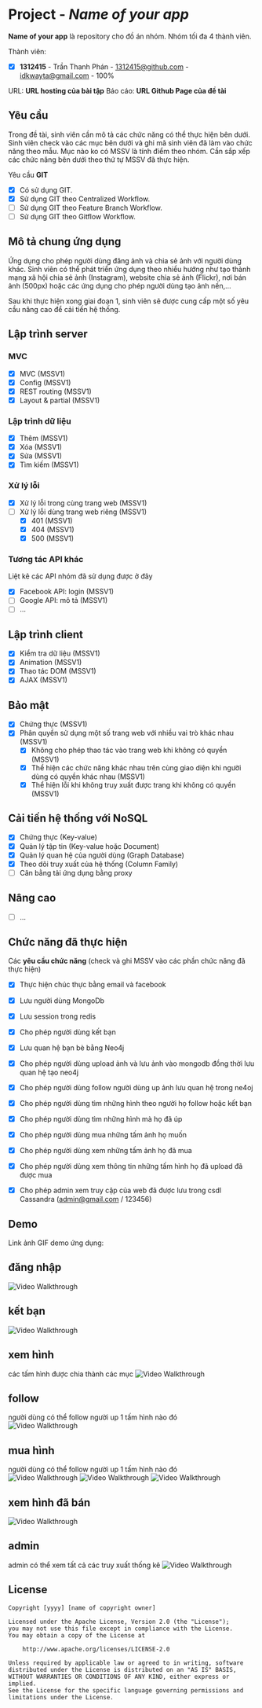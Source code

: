 # Project - *Name of your app*

**Name of your app** là repository cho đồ án nhóm. Nhóm tối đa 4 thành viên.

Thành viên:
* [x] **1312415** - Trần Thanh Phán - 1312415@github.com - idkwayta@gmail.com   - 100%

URL: **URL hosting của bài tập**
Báo cáo: **URL Github Page của đề tài**

## Yêu cầu

Trong đề tài, sinh viên cần mô tả các chức năng có thể thực hiện bên dưới. Sinh viên check vào các mục bên dưới và ghi mã sinh viên đã làm vào chức năng theo mẫu. Mục nào ko có MSSV là tính điểm theo nhóm. Cần sắp xếp các chức năng bên dưới theo thứ tự MSSV đã thực hiện.

Yêu cầu **GIT**
* [x] Có sử dụng GIT.
* [x] Sử dụng GIT theo Centralized Workflow.
* [ ] Sử dụng GIT theo Feature Branch Workflow.
* [ ] Sử dụng GIT theo Gitflow Workflow.

## Mô tả chung ứng dụng
Ứng dụng cho phép người dùng đăng ảnh và chia sẻ ảnh với người dùng khác. Sinh viên có thể phát triển ứng dụng theo nhiều hướng như tạo thành mạng xã hội chia sẻ ảnh (Instagram), website chia sẻ ảnh (Flickr), nơi bán ảnh (500px) hoặc các ứng dụng cho phép người dùng tạo ảnh nền,...

Sau khi thực hiện xong giai đoạn 1, sinh viên sẽ được cung cấp một số yêu cầu nâng cao để cải tiến hệ thống.

## Lập trình server
### MVC
* [x] MVC (MSSV1)
* [x] Config (MSSV1)
* [x] REST routing (MSSV1)
* [x] Layout & partial (MSSV1)

### Lập trình dữ liệu
* [x] Thêm (MSSV1)
* [x] Xóa (MSSV1)
* [x] Sửa (MSSV1)
* [x] Tìm kiếm (MSSV1)

### Xử lý lỗi
* [x] Xử lý lỗi trong cùng trang web (MSSV1)
* [ ] Xử lý lỗi dùng trang web riêng (MSSV1)
   * [x] 401 (MSSV1)
   * [x] 404 (MSSV1)
   * [x] 500 (MSSV1)

### Tương tác API khác
Liệt kê các API nhóm đã sử dụng được ở đây
* [x] Facebook API: login (MSSV1)
* [ ] Google API: mô tả (MSSV1)
* [ ] ...

## Lập trình client
* [x] Kiểm tra dữ liệu (MSSV1)
* [x] Animation (MSSV1)
* [x] Thao tác DOM (MSSV1)
* [x] AJAX (MSSV1)

## Bảo mật
* [x] Chứng thực (MSSV1)
* [x] Phân quyền sử dụng một số trang web với nhiều vai trò khác nhau (MSSV1)
   * [x] Không cho phép thao tác vào trang web khi không có quyền (MSSV1)
   * [x] Thể hiện các chức năng khác nhau trên cùng giao diện khi người dùng có quyền khác nhau (MSSV1)
   * [x] Thể hiện lỗi khi không truy xuất được trang khi không có quyền (MSSV1)

## Cải tiến hệ thống với NoSQL
* [x] Chứng thực (Key-value)
* [x] Quản lý tập tin (Key-value hoặc Document)
* [x] Quản lý quan hệ của người dùng (Graph Database)
* [x] Theo dõi truy xuất của hệ thống (Column Family)
* [ ] Cân bằng tải ứng dụng bằng proxy

## Nâng cao
* [ ] ...

## Chức năng đã thực hiện
Các **yêu cầu chức năng** (check và ghi MSSV vào các phần chức năng đã thực hiện)
* [x] Thực hiện chúc thực bằng email và facebook
* [x] Lưu người dùng MongoDb
* [x] Lưu session trong redis
* [x] Cho phép người dùng kết bạn 
* [x] Lưu quan hệ bạn bè bằng Neo4j
* [x] Cho phép người dùng upload ảnh và lưu ảnh vào mongodb đồng thời lưu quan hệ tạo neo4j
* [x] Cho phép người dùng follow người dùng up ảnh lưu quan hệ trong ne4oj
* [x] Cho phép người dùng tìm những hình theo người họ follow hoặc kết bạn
* [x] Cho phép người dùng tìm những hình mà họ đã úp
* [x] Cho phép người dùng mua những tấm ảnh họ muốn
* [x] Cho phép người dùng xem những tấm ảnh họ đã mua
* [x] Cho phép người dùng xem thông tin những tấm hình họ đã upload đã được mua
* [x] Cho phép admin xem truy cập của web đã được lưu trong csdl Cassandra (admin@gmail.com / 123456) 


## Demo

Link ảnh GIF demo ứng dụng:
## đăng nhập
![Video Walkthrough](./demo/login.png)
## kết bạn  
![Video Walkthrough](./demo/friend.png)
## xem hình  
các tấm hình được chia thành các mục
![Video Walkthrough](./demo/image.png)
## follow 
người dùng có thể follow người up 1 tấm hình nào đó   
![Video Walkthrough](./demo/follow.png)
## mua hình  
người dùng có thể follow người up 1 tấm hình nào đó   
![Video Walkthrough](./demo/buy.png)
![Video Walkthrough](./demo/buy3.png)
![Video Walkthrough](./demo/buy2.png)
## xem hình đã bán  
![Video Walkthrough](./demo/index.png)
## admin
admin có thể xem tất cả các truy xuất thống kê
![Video Walkthrough](./demo/admin.png)




## License

    Copyright [yyyy] [name of copyright owner]

    Licensed under the Apache License, Version 2.0 (the "License");
    you may not use this file except in compliance with the License.
    You may obtain a copy of the License at

        http://www.apache.org/licenses/LICENSE-2.0

    Unless required by applicable law or agreed to in writing, software
    distributed under the License is distributed on an "AS IS" BASIS,
    WITHOUT WARRANTIES OR CONDITIONS OF ANY KIND, either express or implied.
    See the License for the specific language governing permissions and
    limitations under the License.
